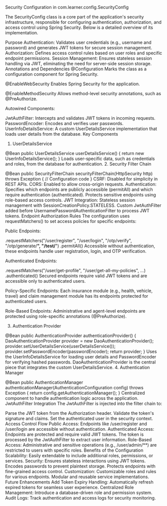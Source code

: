 Security Configuration in com.learner.config.SecurityConfig

The SecurityConfig class is a core part of the application's security infrastructure, responsible for configuring authentication, authorization, and access control using Spring Security. Below is a detailed overview of its implementation.

Purpose
Authentication: Validates user credentials (e.g., username and password) and generates JWT tokens for secure session management.
Authorization: Defines access control rules based on user roles and specific endpoint permissions.
Session Management: Ensures stateless session handling via JWT, eliminating the need for server-side session storage.
Annotations and Dependencies
@Configuration
Marks the class as a configuration component for Spring Security.

@EnableWebSecurity
Enables Spring Security for the application.

@EnableMethodSecurity
Allows method-level security annotations, such as @PreAuthorize.

Autowired Components:

JwtAuthFilter: Intercepts and validates JWT tokens in incoming requests.
PasswordEncoder: Encodes and verifies user passwords.
UserInfoDetailsService: A custom UserDetailsService implementation that loads user details from the database.
Key Components
1. UserDetailsService


@Bean
public UserDetailsService userDetailsService() {
    return new UserInfoDetailsService();
}
Loads user-specific data, such as credentials and roles, from the database for authentication.
2. Security Filter Chain


@Bean
public SecurityFilterChain securityFilterChain(HttpSecurity http) throws Exception {
    // Configuration code
}
CSRF: Disabled for simplicity in REST APIs.
CORS: Enabled to allow cross-origin requests.
Authentication:
Specifies which endpoints are publicly accessible (permitAll) and which require authentication (authenticated).
Protects sensitive endpoints using role-based access controls.
JWT Integration:
Stateless session management with SessionCreationPolicy.STATELESS.
Custom JwtAuthFilter added before UsernamePasswordAuthenticationFilter to process JWT tokens.
Endpoint Authorization Rules
The configuration uses requestMatchers() to set access policies for specific endpoints:

Public Endpoints:


.requestMatchers("/user/register", "/user/login", "/otp/verify", "/otp/generate/**", "/test/**")
.permitAll()
Accessible without authentication, these endpoints handle user registration, login, and OTP verification.

Authenticated Endpoints:


.requestMatchers("/user/get-profile", "/user/get-all-my-policies", ...)
.authenticated()
Secured endpoints require valid JWT tokens and are accessible only to authenticated users.

Policy-Specific Endpoints: Each insurance module (e.g., health, vehicle, travel) and claim management module has its endpoints protected for authenticated users.

Role-Based Endpoints: Administrative and agent-level endpoints are protected using role-specific annotations (@PreAuthorize).

3. Authentication Provider

@Bean
public AuthenticationProvider authenticationProvider() {
    DaoAuthenticationProvider provider = new DaoAuthenticationProvider();
    provider.setUserDetailsService(userDetailsService());
    provider.setPasswordEncoder(passwordEncoder);
    return provider;
}
Uses the UserInfoDetailsService for loading user details and PasswordEncoder for verifying hashed passwords.
DaoAuthenticationProvider is the central piece that integrates the custom UserDetailsService.
4. Authentication Manager

@Bean
public AuthenticationManager authenticationManager(AuthenticationConfiguration config) throws Exception {
    return config.getAuthenticationManager();
}
Centralized component to handle authentication logic across the application.
JwtAuthFilter Integration
The JwtAuthFilter is injected into the filter chain to:

Parse the JWT token from the Authorization header.
Validate the token's signature and claims.
Set the authenticated user in the security context.
Access Control Flow
Public Access:
Endpoints like /user/register and /user/login are accessible without authentication.
Authenticated Access:
Endpoints are protected and require valid JWT tokens.
The token is processed by the JwtAuthFilter to extract user information.
Role-Based Access:
Administrative and sensitive operations (e.g., /user/admin/**) are restricted to users with specific roles.
Benefits of the Configuration
Scalability: Easily extendable to include additional roles, permissions, or services.
Security:
Ensures stateless interactions using JWT tokens.
Encodes passwords to prevent plaintext storage.
Protects endpoints with fine-grained access control.
Customization:
Customizable roles and rules for various endpoints.
Modular and reusable service implementations.
Future Enhancements
Add Token Expiry Handling: Automatically refresh expired tokens for seamless user experience.
Centralized Role Management: Introduce a database-driven role and permission system.
Audit Logs: Track authentication and access logs for security monitoring.